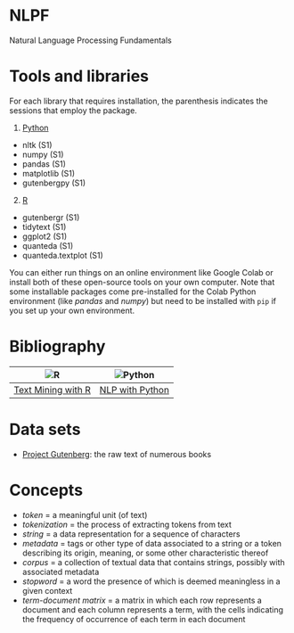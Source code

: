 # NLPF
Natural Language Processing Fundamentals

# Tools and libraries

For each library that requires installation, the parenthesis indicates the sessions that employ the package. 

1. [Python](https://www.python.org/)
* nltk (S1)
* numpy (S1)
* pandas (S1) 
* matplotlib (S1)
* gutenbergpy (S1)
2. [R](https://www.r-project.org/)
* gutenbergr (S1)
* tidytext (S1)
* ggplot2 (S1)
* quanteda (S1)
* quanteda.textplot (S1)

You can either run things on an online environment like Google Colab or install both of these open-source tools on your own computer. Note that some installable packages come pre-installed for the Colab Python environment (like *pandas* and *numpy*) but need to be installed with `pip` if you set up your own environment.

# Bibliography

![R](https://learning.oreilly.com/covers/urn:orm:book:9781491981641/200w/) | ![Python](https://learning.oreilly.com/covers/urn:orm:book:9780596803346/200w/)
:------------------:|:------------------:
[Text Mining with R](https://learning.oreilly.com/library/view/text-mining-with/9781491981641/) | [NLP with Python](https://learning.oreilly.com/library/view/natural-language-processing/9780596803346/)



# Data sets

- [Project Gutenberg](https://www.gutenberg.org/ebooks/): the raw text of numerous books

# Concepts

- *token* = a meaningful unit (of text)
- *tokenization* = the process of extracting tokens from text
- *string* = a data representation for a sequence of characters
- *metadata* = tags or other type of data associated to a string or a token describing its origin, meaning, or some other characteristic thereof
- *corpus* = a collection of textual data that contains strings, possibly with associated metadata
- *stopword* = a word the presence of which is deemed meaningless in a given context
- *term-document matrix* = a matrix in which each row represents a document and each column represents a term, with the cells indicating the frequency of occurrence of each term in each document
